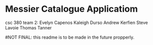 # Messier Catalogue Applicatiom

csc 380 team 2:
Evelyn Capenos
Kaleigh Durso
Andrew Kerfien
Steve Lavoie
Thomas Tanner

#NOT FINAL: this readme is to be made in the future propperly.
